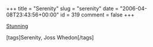 +++
title = "Serenity"
slug = "serenity"
date = "2006-04-08T23:43:56+00:00"
id = 319
comment = false
+++

[Stunning](http://www.serenitymovie.com/)

[tags]Serenity, Joss Whedon[/tags]
